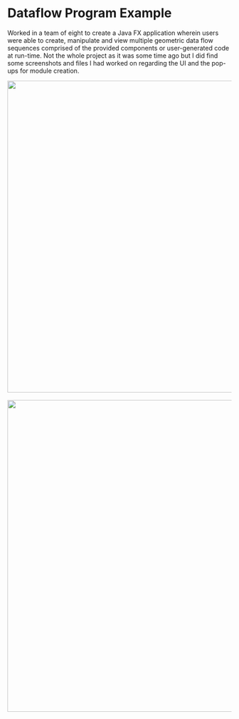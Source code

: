 # Dataflow Program Example

Worked in a team of eight to create a Java FX application wherein users were able to create, manipulate and view multiple geometric data flow sequences comprised of the provided components or user-generated code at run-time. Not the whole project as it was some time ago but I did find some screenshots and files I had worked on regarding the UI and the pop-ups for module creation.

<img src ="https://cloud.githubusercontent.com/assets/6712303/23175241/9b893994-f813-11e6-98b3-978d6d1df4a2.JPG" width="700">
<br>
<br>
<img src ="https://cloud.githubusercontent.com/assets/6712303/23175244/9d4d6110-f813-11e6-8002-29c48e2609ec.JPG" width="700">

